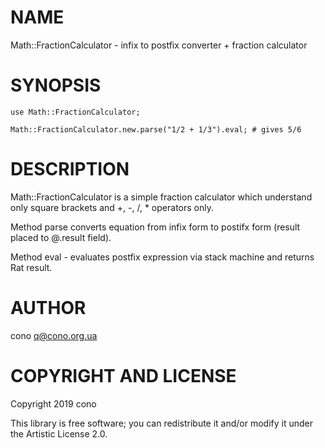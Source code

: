 NAME
====

Math::FractionCalculator - infix to postfix converter + fraction calculator

SYNOPSIS
========

```perl6
use Math::FractionCalculator;

Math::FractionCalculator.new.parse("1/2 + 1/3").eval; # gives 5/6
```

DESCRIPTION
===========

Math::FractionCalculator is a simple fraction calculator which understand only square brackets and +, -, /, * operators only.

Method parse converts equation from infix form to postifx form (result placed to @.result field).

Method eval - evaluates postfix expression via stack machine and returns Rat result.

AUTHOR
======

cono <q@cono.org.ua>

COPYRIGHT AND LICENSE
=====================

Copyright 2019 cono

This library is free software; you can redistribute it and/or modify it under the Artistic License 2.0.

